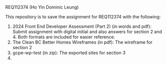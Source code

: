 REQ112374 (Ho Yin Dominic Leung)

This repository is to save the assignment for REQ112374 with the following:

1.  2024 Front End Developer Assessment (Part 2) (in words and pdf): Submit assignment with digital initial and also answers for
    section 2 and 4.  Both formats are included for easier reference.
3.  The Clean BC Better Homes Wireframes (in pdf): The wireframe for section 2
4.  gcpe-wp-test (in zip): The exported sites for section 3
5.  
